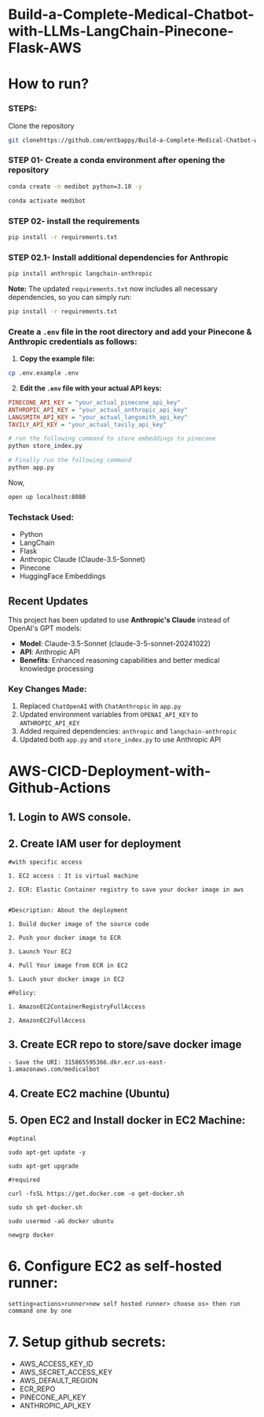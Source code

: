 # Build-a-Complete-Medical-Chatbot-with-LLMs-LangChain-Pinecone-Flask-AWS

# How to run?
### STEPS:

Clone the repository

```bash
git clonehttps://github.com/entbappy/Build-a-Complete-Medical-Chatbot-with-LLMs-LangChain-Pinecone-Flask-AWS.git
```
### STEP 01- Create a conda environment after opening the repository

```bash
conda create -n medibot python=3.10 -y
```

```bash
conda activate medibot
```


### STEP 02- install the requirements
```bash
pip install -r requirements.txt
```

### STEP 02.1- Install additional dependencies for Anthropic
```bash
pip install anthropic langchain-anthropic
```

**Note:** The updated `requirements.txt` now includes all necessary dependencies, so you can simply run:
```bash
pip install -r requirements.txt
```


### Create a `.env` file in the root directory and add your Pinecone & Anthropic credentials as follows:

1. **Copy the example file:**
```bash
cp .env.example .env
```

2. **Edit the `.env` file with your actual API keys:**
```ini
PINECONE_API_KEY = "your_actual_pinecone_api_key"
ANTHROPIC_API_KEY = "your_actual_anthropic_api_key"
LANGSMITH_API_KEY = "your_actual_langsmith_api_key"
TAVILY_API_KEY = "your_actual_tavily_api_key"
```


```bash
# run the following command to store embeddings to pinecone
python store_index.py
```

```bash
# Finally run the following command
python app.py
```

Now,
```bash
open up localhost:8080
```


### Techstack Used:

- Python
- LangChain
- Flask
- Anthropic Claude (Claude-3.5-Sonnet)
- Pinecone
- HuggingFace Embeddings

## Recent Updates

This project has been updated to use **Anthropic's Claude** instead of OpenAI's GPT models:

- **Model**: Claude-3.5-Sonnet (claude-3-5-sonnet-20241022)
- **API**: Anthropic API
- **Benefits**: Enhanced reasoning capabilities and better medical knowledge processing

### Key Changes Made:
1. Replaced `ChatOpenAI` with `ChatAnthropic` in `app.py`
2. Updated environment variables from `OPENAI_API_KEY` to `ANTHROPIC_API_KEY`
3. Added required dependencies: `anthropic` and `langchain-anthropic`
4. Updated both `app.py` and `store_index.py` to use Anthropic API



# AWS-CICD-Deployment-with-Github-Actions

## 1. Login to AWS console.

## 2. Create IAM user for deployment

	#with specific access

	1. EC2 access : It is virtual machine

	2. ECR: Elastic Container registry to save your docker image in aws


	#Description: About the deployment

	1. Build docker image of the source code

	2. Push your docker image to ECR

	3. Launch Your EC2 

	4. Pull Your image from ECR in EC2

	5. Lauch your docker image in EC2

	#Policy:

	1. AmazonEC2ContainerRegistryFullAccess

	2. AmazonEC2FullAccess

	
## 3. Create ECR repo to store/save docker image
    - Save the URI: 315865595366.dkr.ecr.us-east-1.amazonaws.com/medicalbot

	
## 4. Create EC2 machine (Ubuntu) 

## 5. Open EC2 and Install docker in EC2 Machine:
	
	
	#optinal

	sudo apt-get update -y

	sudo apt-get upgrade
	
	#required

	curl -fsSL https://get.docker.com -o get-docker.sh

	sudo sh get-docker.sh

	sudo usermod -aG docker ubuntu

	newgrp docker
	
# 6. Configure EC2 as self-hosted runner:
    setting>actions>runner>new self hosted runner> choose os> then run command one by one


# 7. Setup github secrets:

   - AWS_ACCESS_KEY_ID
   - AWS_SECRET_ACCESS_KEY
   - AWS_DEFAULT_REGION
   - ECR_REPO
   - PINECONE_API_KEY
   - ANTHROPIC_API_KEY
